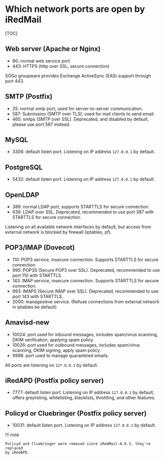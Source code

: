 # Which network ports are open by iRedMail

[TOC]

## Web server (Apache or Nginx)

* 80: normal web service port
* 443: HTTPS (http over SSL, secure connection)

SOGo groupware provides Exchange ActiveSync (EAS) support through port 443.

## SMTP (Postfix)

* 25: normal smtp port, used for server-to-server communication.
* 587: Submission (SMTP over TLS), used for mail clients to send email.
* 465: smtps (SMTP over SSL). Deprecated, and disabled by default, please use
  port 587 instead.

## MySQL

* 3306: default listen port. Listening on IP address `127.0.0.1` by default.

## PostgreSQL

* 5432: default listen port. Listening on IP address `127.0.0.1` by default.

## OpenLDAP

* 389: normal LDAP port, supports STARTTLS for secure connection.
* 636: LDAP over SSL. Deprecated, recommended to use port 387 with STARTTLS for
  secure connection.

Listening on all available network interfaces by default, but access from
external network is blocked by firewall (iptables, pf).

## POP3/IMAP (Dovecot)

* 110: POP3 service, insecure connection. Supports STARTTLS for secure connection.
* 995: POP3S (Secure POP3 over SSL). Deprecated, recommended to use port 110 with STARTTLS.
* 143: IMAP service, insecure connection. Supports STARTTLS for secure connection.
* 993: IMAPS (Secure IMAP over SSL). Deprecated,  recommended to use port 143 with STARTTLS.
* 2000: managesieve service. (Refuse connections from external network in iptables be default)

## Amavisd-new

* 10024: port used for inbound messages, includes spam/virus scanning, DKIM
  verification, applying spam policy.
* 10026: port used for outbound messages, includes spam/virus scanning, DKIM
  signing, apply spam policy.
* 9998: port used to manage quarantined emails.

All ports are listening on `127.0.0.1` by default.

## iRedAPD (Postfix policy server)

* 7777: default listen port. Listening on IP address `127.0.0.1` by default,
  offers greylisting, whitelisting, blacklists, throttling, and other features.

## Policyd or Cluebringer (Postfix policy server)

* 10031: default listen port. Listening on IP address `127.0.0.1` by default.

!!! note

    Policyd and Cluebringer were removed since iRedMail-0.9.3, they're replaced
    by iRedAPD.
